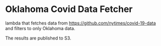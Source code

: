 # Oklahoma Covid Data Fetcher
lambda that fetches data from https://github.com/nytimes/covid-19-data and filters to only Oklahoma data.

The results are published to S3.
